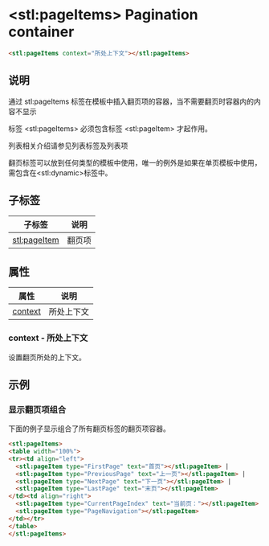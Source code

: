 ﻿---
sidebar: auto
---

# &lt;stl:pageItems&gt; Pagination container

```html
<stl:pageItems context="所处上下文"></stl:pageItems>
```

## 说明

通过 stl:pageItems 标签在模板中插入翻页项的容器，当不需要翻页时容器内的内容不显示

标签 &lt;stl:pageItems&gt; 必须包含标签 &lt;stl:pageItem&gt; 才起作用。

列表相关介绍请参见列表标签及列表项

翻页标签可以放到任何类型的模板中使用，唯一的例外是如果在单页模板中使用，需包含在&lt;stl:dynamic&gt;标签中。

## 子标签

| 子标签          | 说明                                               |
| --------------- | -------------------------------------------------- |
| [stl:pageItem](../pageItem/) | 翻页项 |

## 属性

| 属性                                       | 说明       |
| ------------------------------------------ | ---------- |
| [context](#context-所处上下文) | 所处上下文 |

### context - 所处上下文

设置翻页所处的上下文。

## 示例

### 显示翻页项组合

下面的例子显示组合了所有翻页标签的翻页项容器。

```html
<stl:pageItems>
<table width="100%">
<tr><td align="left">
  <stl:pageItem type="FirstPage" text="首页"></stl:pageItem> |
  <stl:pageItem type="PreviousPage" text="上一页"></stl:pageItem> |
  <stl:pageItem type="NextPage" text="下一页"></stl:pageItem> |
  <stl:pageItem type="LastPage" text="末页"></stl:pageItem>
</td><td align="right">
  <stl:pageItem type="CurrentPageIndex" text="当前页："></stl:pageItem>
  <stl:pageItem type="PageNavigation"></stl:pageItem>
</td></tr>
</table>
</stl:pageItems>
```
